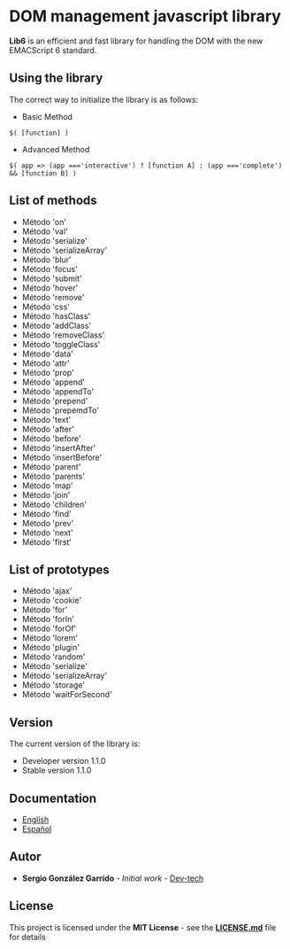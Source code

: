 # DOM management javascript library

**Lib6** is an efficient and fast library for handling the DOM with the new EMACScript 6 standard.

## Using the library

The correct way to initialize the library is as follows:

- Basic Method
```
$( [function] )
```
- Advanced Method
```
$( app => (app ==='interactive') ? [function A] : (app ==='complete') && [function B] )

```

## List of methods

- Método 'on'
- Método 'val'
- Método 'serialize'
- Método 'serializeArray'
- Método 'blur'
- Método 'focus'
- Método 'submit'
- Método 'hover'
- Método 'remove'
- Método 'css'
- Método 'hasClass'
- Método 'addClass'
- Método 'removeClass'
- Método 'toggleClass'
- Método 'data'
- Método 'attr'
- Método 'prop'
- Método 'append'
- Método 'appendTo'
- Método 'prepend'
- Método 'prepemdTo'
- Método 'text'
- Método 'after'
- Método 'before'
- Método 'insertAfter'
- Método 'insertBefore'
- Método 'parent'
- Método 'parents'
- Método 'map'
- Método 'join'
- Método 'children'
- Método 'find'
- Método 'prev'
- Método 'next'
- Método 'first'

## List of prototypes

- Método 'ajax'
- Método 'cookie'
- Método 'for'
- Método 'forIn'
- Método 'forOf'
- Método 'lorem'
- Método 'plugin'
- Método 'random'
- Método 'serialize'
- Método 'serializeArray'
- Método 'storage'
- Método 'waitForSecond'

## Version

The current version of the library is:

- Developer version 1.1.0
- Stable version 1.1.0

## Documentation

- [English](https://github.com/Dev-tech-es/jLib6/blob/master/documentation/English.md)
- [Español](https://github.com/Dev-tech-es/jLib6/blob/master/documentation/Espan%CC%83ol.md)

## Autor

* **Sergio González Garrido** - *Initial work* - [Dev-tech](https://github.com/Dev-tech-es)

## License

This project is licensed under the **MIT License** - see the **[LICENSE.md](https://github.com/Dev-tech-es/jLib6/blob/master/LICENSE)** file for details
